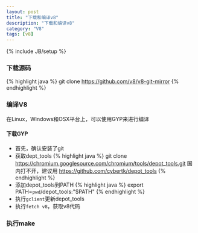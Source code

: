 ```yaml
---
layout: post
title: "下载和编译v8"
description: "下载和编译v8"
category: "V8"
tags: [v8]
---
```

{% include JB/setup %}

### 下载源码

{% highlight java %}
git clone https://github.com/v8/v8-git-mirror
{% endhighlight %}

### 编译V8

在Linux，Windows和OSX平台上，可以使用GYP来进行编译

#### 下载GYP
- 首先，确认安装了git
- 获取dept_tools
{% highlight java %}
git clone https://chromium.googlesource.com/chromium/tools/depot_tools.git
国内打不开，建议用
https://github.com/cybertk/depot_tools
{% endhighlight %}
- 添加depot_tools到PATH
{% highlight java %}
export PATH=`pwd`/depot_tools:"$PATH"
{% endhighlight %}
- 执行`gclient`更新depot_tools
- 执行`fetch v8`，获取v8代码

### 执行make
